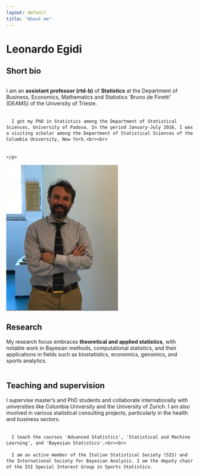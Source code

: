 ```yaml
---
layout: default
title: "About me"
---
```


# Leonardo Egidi

## Short bio

<div class="two-columns">
  <div class="column">
    <p>
      I am an <strong>assistant professor (rtd-b)</strong> of <strong>Statistics</strong> at the Department of Business, Economics, Mathematics and Statistics 'Bruno de Finetti' (DEAMS) of the University of Trieste.<br><br>

      I got my PhD in Statistics among the Department of Statistical Sciences, University of Padova. In the period January-July 2016, I was a visiting scholar among the Department of Statistical Sciences of the Columbia University, New York.<br><br>

      
    </p>
  </div>
<div class="column">
    <img src="egidi_small.png" alt="Leonardo Egidi" style="float: center; margin-right: 10px;" width="300">
  </div>
</div>
  
## Research

My research focus embraces <strong>theoretical and applied statistics</strong>, with notable work in Bayesian methods, computational statistics, and their applications in fields such as biostatistics, economics, genomics, and sports analytics.<br><br>


## Teaching and supervision      

I supervise master’s and PhD students and collaborate internationally with universities like Columbia University and the University of Zurich. I am also involved in various statistical consulting projects, particularly in the health and business sectors.<br><br>

      I teach the courses 'Advanced Statistics', 'Statistical and Machine Learning', and 'Bayesian Statistics'.<br><br>

      I am an active member of the Italian Statistical Society (SIS) and the International Society for Bayesian Analysis. I am the deputy chair of the ISI Special Interest Group in Sports Statistics.
